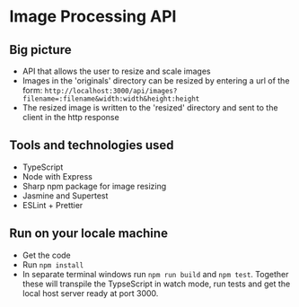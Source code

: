 # Image Processing API

## Big picture

- API that allows the user to resize and scale images
- Images in the 'originals' directory can be resized by entering
  a url of the form: `http://localhost:3000/api/images?filename=:filename&width:width&height:height`
- The resized image is written to the 'resized' directory and sent to the client in the http response

## Tools and technologies used

- TypeScript
- Node with Express
- Sharp npm package for image resizing
- Jasmine and Supertest
- ESLint + Prettier

## Run on your locale machine

- Get the code
- Run `npm install`
- In separate terminal windows run `npm run build` and `npm test`. Together these will transpile the TypseScript in watch mode, run tests and get the local host server ready at port 3000.
